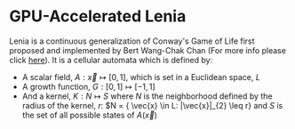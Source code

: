 # GPU-Accelerated Lenia

Lenia is a continuous generalization of Conway's Game of Life first proposed and implemented by Bert Wang-Chak Chan (For more info please click [here](https://chakazul.github.io/lenia.html)). It is a cellular automata which is defined by:
- A scalar field, $A: \vec{x} \mapsto [0, 1]$, which is set in a Euclidean space, $L$
- A growth function, $G: [0, 1] \mapsto [-1, 1]$
- And a kernel, $K: N \mapsto S$ where $N$ is the neighborhood defined by the radius of the kernel, $r$: $N = \{ \vec{x} \in L: \|\vec{x}\|_{2} \leq r\} and $S$ is the set of all possible states of $A(\vec{x})$

